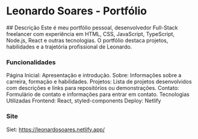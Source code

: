 
<h1>Leonardo Soares - Portfólio</h1>
## Descrição
Este é meu portfólio pessoal, desenvolvedor Full-Stack freelancer com experiência em HTML, CSS, JavaScript, TypeScript, Node.js, React e outras tecnologias. O portfólio destaca projetos, habilidades e a trajetória profissional de Leonardo.

### Funcionalidades

Página Inicial: Apresentação e introdução.
Sobre: Informações sobre a carreira, formação e habilidades.
Projetos: Lista de projetos desenvolvidos com descrições e links para repositórios ou demonstrações.
Contato: Formulário de contato e informações para entrar em contato.
Tecnologias Utilizadas
Frontend: React, styled-components
Deploy: Netlify

### Site 

Siet: https://leonardosoares.netlify.app/
